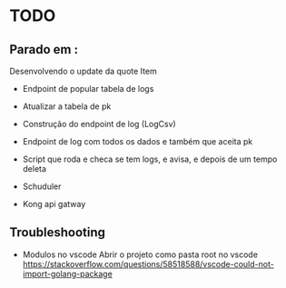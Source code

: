 # TODO
 
## Parado em :
  Desenvolvendo o update da quote Item

- Endpoint de popular tabela de logs

- Atualizar a tabela de pk

- Construção do endpoint de log (LogCsv)

- Endpoint de log com todos os dados e também que aceita pk

- Script que roda e checa se tem logs, e avisa, e depois de um tempo deleta

- Schuduler


- Kong api gatway



## Troubleshooting

- Modulos no vscode
  Abrir o projeto como pasta root no vscode
  https://stackoverflow.com/questions/58518588/vscode-could-not-import-golang-package